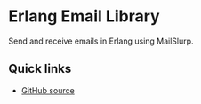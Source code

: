 # Erlang Email Library
Send and receive emails in Erlang using MailSlurp.

## Quick links
- [GitHub source](https://github.com/mailslurp/mailslurp-client-erlang)